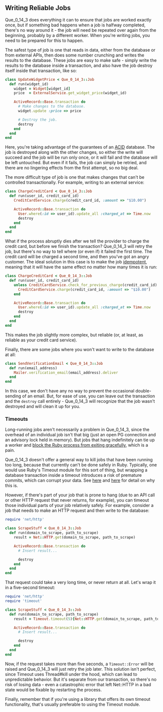 ## Writing Reliable Jobs

Que_0_14_3 does everything it can to ensure that jobs are worked exactly once, but if something bad happens when a job is halfway completed, there's no way around it - the job will need be repeated over again from the beginning, probably by a different worker. When you're writing jobs, you need to be prepared for this to happen.

The safest type of job is one that reads in data, either from the database or from external APIs, then does some number crunching and writes the results to the database. These jobs are easy to make safe - simply write the results to the database inside a transaction, and also have the job destroy itself inside that transaction, like so:

```ruby
class UpdateWidgetPrice < Que_0_14_3::Job
  def run(widget_id)
    widget = Widget[widget_id]
    price  = ExternalService.get_widget_price(widget_id)

    ActiveRecord::Base.transaction do
      # Make changes to the database.
      widget.update :price => price

      # Destroy the job.
      destroy
    end
  end
end
```

Here, you're taking advantage of the guarantees of an [ACID](https://en.wikipedia.org/wiki/ACID) database. The job is destroyed along with the other changes, so either the write will succeed and the job will be run only once, or it will fail and the database will be left untouched. But even if it fails, the job can simply be retried, and there are no lingering effects from the first attempt, so no big deal.

The more difficult type of job is one that makes changes that can't be controlled transactionally. For example, writing to an external service:

```ruby
class ChargeCreditCard < Que_0_14_3::Job
  def run(user_id, credit_card_id)
    CreditCardService.charge(credit_card_id, :amount => "$10.00")

    ActiveRecord::Base.transaction do
      User.where(:id => user_id).update_all :charged_at => Time.now
      destroy
    end
  end
end
```

What if the process abruptly dies after we tell the provider to charge the credit card, but before we finish the transaction? Que_0_14_3 will retry the job, but there's no way to tell where (or even if) it failed the first time. The credit card will be charged a second time, and then you've got an angry customer. The ideal solution in this case is to make the job [idempotent](https://en.wikipedia.org/wiki/Idempotence), meaning that it will have the same effect no matter how many times it is run:

```ruby
class ChargeCreditCard < Que_0_14_3::Job
  def run(user_id, credit_card_id)
    unless CreditCardService.check_for_previous_charge(credit_card_id)
      CreditCardService.charge(credit_card_id, :amount => "$10.00")
    end

    ActiveRecord::Base.transaction do
      User.where(:id => user_id).update_all :charged_at => Time.now
      destroy
    end
  end
end
```

This makes the job slightly more complex, but reliable (or, at least, as reliable as your credit card service).

Finally, there are some jobs where you won't want to write to the database at all:

```ruby
class SendVerificationEmail < Que_0_14_3::Job
  def run(email_address)
    Mailer.verification_email(email_address).deliver
  end
end
```

In this case, we don't have any no way to prevent the occasional double-sending of an email. But, for ease of use, you can leave out the transaction and the `destroy` call entirely - Que_0_14_3 will recognize that the job wasn't destroyed and will clean it up for you.

### Timeouts

Long-running jobs aren't necessarily a problem in Que_0_14_3, since the overhead of an individual job isn't that big (just an open PG connection and an advisory lock held in memory). But jobs that hang indefinitely can tie up a worker and [block the Ruby process from exiting gracefully](https://github.com/chanks/que/blob/master/docs/shutting_down_safely.md), which is a pain.

Que_0_14_3 doesn't offer a general way to kill jobs that have been running too long, because that currently can't be done safely in Ruby. Typically, one would use Ruby's Timeout module for this sort of thing, but wrapping a database transaction inside a timeout introduces a risk of premature commits, which can corrupt your data. See [here](http://blog.headius.com/2008/02/ruby-threadraise-threadkill-timeoutrb.html) and [here](http://coderrr.wordpress.com/2011/05/03/beware-of-threadkill-or-your-activerecord-transactions-are-in-danger-of-being-partially-committed/) for detail on why this is.

However, if there's part of your job that is prone to hang (due to an API call or other HTTP request that never returns, for example), you can timeout those individual parts of your job relatively safely. For example, consider a job that needs to make an HTTP request and then write to the database:

```ruby
require 'net/http'

class ScrapeStuff < Que_0_14_3::Job
  def run(domain_to_scrape, path_to_scrape)
    result = Net::HTTP.get(domain_to_scrape, path_to_scrape)

    ActiveRecord::Base.transaction do
      # Insert result...

      destroy
    end
  end
end
```

That request could take a very long time, or never return at all. Let's wrap it in a five-second timeout:

```ruby
require 'net/http'
require 'timeout'

class ScrapeStuff < Que_0_14_3::Job
  def run(domain_to_scrape, path_to_scrape)
    result = Timeout.timeout(5){Net::HTTP.get(domain_to_scrape, path_to_scrape)}

    ActiveRecord::Base.transaction do
      # Insert result...

      destroy
    end
  end
end
```

Now, if the request takes more than five seconds, a `Timeout::Error` will be raised and Que_0_14_3 will just retry the job later. This solution isn't perfect, since Timeout uses Thread#kill under the hood, which can lead to unpredictable behavior. But it's separate from our transaction, so there's no risk of losing data - even a catastrophic error that left Net::HTTP in a bad state would be fixable by restarting the process.

Finally, remember that if you're using a library that offers its own timeout functionality, that's usually preferable to using the Timeout module.
